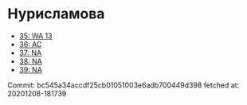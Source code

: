 # Нурисламова
- [35: WA 13](35.md)
- [36: AC](36.md)
- [37: NA](37.md)
- [38: NA](38.md)
- [39: NA](39.md)

Commit: bc545a34accdf25cb01051003e6adb700449d398
 fetched at: 20201208-181739
